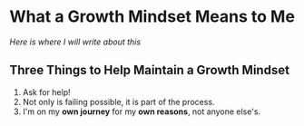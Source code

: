 # What a Growth Mindset Means to Me

_Here is where I will write about this_

## Three Things to Help Maintain a Growth Mindset

1. Ask for help!  
2. Not only is failing possible, it is part of the process.
3. I'm on my **own journey** for my **own reasons**, not anyone else's.
